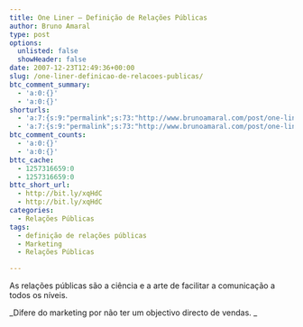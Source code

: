 ```yaml
---
title: One Liner – Definição de Relações Públicas
author: Bruno Amaral
type: post
options:
  unlisted: false
  showHeader: false
date: 2007-12-23T12:49:36+00:00
slug: /one-liner-definicao-de-relacoes-publicas/
btc_comment_summary:
  - 'a:0:{}'
  - 'a:0:{}'
shorturls:
  - 'a:7:{s:9:"permalink";s:73:"http://www.brunoamaral.com/post/one-liner-definicao-de-relacoes-publicas/";s:7:"tinyurl";s:25:"http://tinyurl.com/chpck8";s:4:"isgd";s:17:"http://is.gd/pNuQ";s:5:"bitly";s:19:"http://bit.ly/EHaIa";s:5:"snipr";s:22:"http://snipr.com/ewtii";s:5:"snurl";s:22:"http://snurl.com/ewtii";s:7:"snipurl";s:24:"http://snipurl.com/ewtii";}'
  - 'a:7:{s:9:"permalink";s:73:"http://www.brunoamaral.com/post/one-liner-definicao-de-relacoes-publicas/";s:7:"tinyurl";s:25:"http://tinyurl.com/chpck8";s:4:"isgd";s:17:"http://is.gd/pNuQ";s:5:"bitly";s:19:"http://bit.ly/EHaIa";s:5:"snipr";s:22:"http://snipr.com/ewtii";s:5:"snurl";s:22:"http://snurl.com/ewtii";s:7:"snipurl";s:24:"http://snipurl.com/ewtii";}'
btc_comment_counts:
  - 'a:0:{}'
  - 'a:0:{}'
bttc_cache:
  - 1257316659:0
  - 1257316659:0
bttc_short_url:
  - http://bit.ly/xqHdC
  - http://bit.ly/xqHdC
categories:
  - Relações Públicas
tags:
  - definição de relações públicas
  - Marketing
  - Relações Públicas

---
```

As relações públicas são a ciência e a arte de facilitar a comunicação a todos os níveis.

_Difere do marketing por não ter um objectivo directo de vendas. _